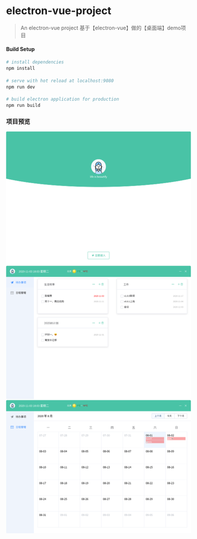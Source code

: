 # electron-vue-project

> An electron-vue project
基于【electron-vue】做的【桌面端】demo项目

#### Build Setup

``` bash
# install dependencies
npm install

# serve with hot reload at localhost:9080
npm run dev

# build electron application for production
npm run build

```
### 项目预览
 ![Image text](./login.png)
 ![Image text](./1.png)
 ![Image text](./2.png)

